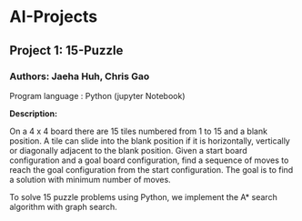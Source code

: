 # AI-Projects
## Project 1: 15-Puzzle
### Authors: Jaeha Huh, Chris Gao

Program language : Python (jupyter Notebook)

**Description:**

On a 4 x 4 board there are 15 tiles numbered from 1 to 15 and a blank position. A tile can slide into the blank position if it is horizontally, vertically or diagonally adjacent to the blank position. Given a start board configuration and a goal board configuration, find a sequence of moves to reach the goal configuration from the start configuration. The goal is to find a solution with minimum number of moves.

To solve 15 puzzle problems using Python, we implement the A* search algorithm with graph search.
